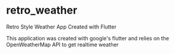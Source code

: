 # retro_weather

Retro Style Weather App Created with Flutter


This application was created with google's flutter and relies on the OpenWeatherMap API to get realtime weather


